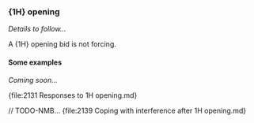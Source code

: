 ### <a name="1H_opening"> {1H} opening

_Details to follow..._

A {1H} opening bid is not forcing.

#### Some examples

_Coming soon..._

{file:2131 Responses to 1H opening.md}

// TODO-NMB...
{file:2139 Coping with interference after 1H opening.md}
